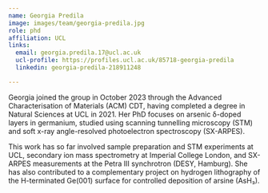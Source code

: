 ```yaml
---
name: Georgia Predila
image: images/team/georgia-predila.jpg
role: phd
affiliation: UCL
links:
  email: georgia.predila.17@ucl.ac.uk
  ucl-profile: https://profiles.ucl.ac.uk/85718-georgia-predila
  linkedin: georgia-predila-218911248

---
```


Georgia joined the group in October 2023 through the Advanced Characterisation of Materials (ACM) CDT, having completed a degree in Natural Sciences at UCL in 2021. Her PhD focuses on arsenic δ-doped layers in germanium, studied using scanning tunnelling microscopy (STM) and soft x-ray angle-resolved photoelectron spectroscopy (SX-ARPES).  

This work has so far involved sample preparation and STM experiments at UCL, secondary ion mass spectrometry at Imperial College London, and SX-ARPES measurements at the Petra III synchrotron (DESY, Hamburg). She has also contributed to a complementary project on hydrogen lithography of the H-terminated Ge(001) surface for controlled deposition of arsine (AsH₃).
